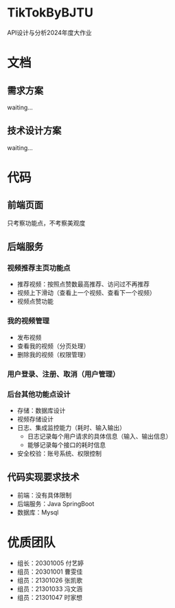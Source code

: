 # TikTokByBJTU
API设计与分析2024年度大作业
# 文档
## 需求方案
waiting...
## 技术设计方案
waiting...
# 代码
## 前端页面
只考察功能点，不考察美观度
## 后端服务
### 视频推荐主页功能点
+ 推荐视频：按照点赞数最高推荐、访问过不再推荐
+ 视频上下滑动（查看上一个视频、查看下一个视频）
+ 视频点赞功能
### 我的视频管理
+ 发布视频
+ 查看我的视频（分页处理）
+ 删除我的视频（权限管理）
### 用户登录、注册、取消（用户管理）
### 后台其他功能点设计
+ 存储：数据库设计
+ 视频存储设计
+ 日志、集成监控能力（耗时、输入输出）
    + 日志记录每个用户请求的具体信息（输入、输出信息）
    + 能够记录每个接口的耗时信息
+ 安全校验：账号系统、权限控制
## 代码实现要求技术
+ 前端：没有具体限制
+ 后端服务：Java SpringBoot
+ 数据库：Mysql

# 优质团队
+ 组长：20301005 付艺婷
+ 组员：20301001 曹雯佳
+ 组员：21301026 张凯歌
+ 组员：21301033 冯文涵
+ 组员：21301047 时家想

